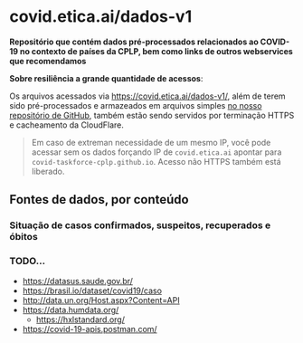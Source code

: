 # covid.etica.ai/dados-v1
**Repositório que contém dados pré-processados relacionados ao COVID-19 no
contexto de países da CPLP, bem como links de outros webservices que
recomendamos**

**Sobre resiliência a grande quantidade de acessos**:

Os arquivos acessados via <https://covid.etica.ai/dados-v1/>, além de terem sido
pré-processados e armazeados em arquivos simples
[no nosso repositório de GitHub](https://github.com/covid-taskforce-cplp/dados-v1),
também estão sendo servidos por terminação HTTPS e cacheamento da CloudFlare.

> Em caso de extreman necessidade de um mesmo IP, você pode acessar sem
  os dados forçando IP de `covid.etica.ai` apontar para
  `covid-taskforce-cplp.github.io`. Acesso não HTTPS também está liberado.

## Fontes de dados, por conteúdo

### Situação de casos confirmados, suspeitos, recuperados e óbitos

### TODO...

- <https://datasus.saude.gov.br/>
- <https://brasil.io/dataset/covid19/caso>
- <http://data.un.org/Host.aspx?Content=API>
- <https://data.humdata.org/>
  - <https://hxlstandard.org/>
- <https://covid-19-apis.postman.com/>
